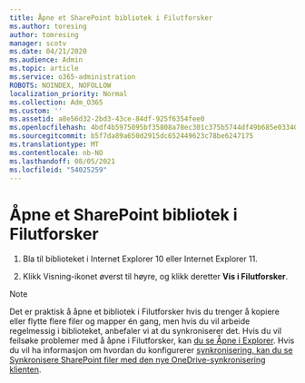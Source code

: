 ```yaml
---
title: Åpne et SharePoint bibliotek i Filutforsker
ms.author: toresing
author: tomresing
manager: scotv
ms.date: 04/21/2020
ms.audience: Admin
ms.topic: article
ms.service: o365-administration
ROBOTS: NOINDEX, NOFOLLOW
localization_priority: Normal
ms.collection: Adm_O365
ms.custom: ''
ms.assetid: a8e56d32-2bd3-43ce-84df-925f6354fee0
ms.openlocfilehash: 4bdf4b5975095bf35808a78ec301c375b5744df49b685e033406a38151141597
ms.sourcegitcommit: b5f7da89a650d2915dc652449623c78be6247175
ms.translationtype: MT
ms.contentlocale: nb-NO
ms.lasthandoff: 08/05/2021
ms.locfileid: "54025259"
---
```

# <a name="open-a-sharepoint-library-in-file-explorer"></a>Åpne et SharePoint bibliotek i Filutforsker

1. Bla til biblioteket i Internet Explorer 10 eller Internet Explorer 11. 
    
2. Klikk Visning-ikonet øverst til høyre, og klikk deretter **Vis i Filutforsker**.
    
> [!NOTE]
> Det er praktisk å åpne et bibliotek i Filutforsker hvis du trenger å kopiere eller flytte flere filer og mapper én gang, men hvis du vil arbeide regelmessig i biblioteket, anbefaler vi at du synkroniserer det. Hvis du vil feilsøke problemer med å åpne i Filutforsker, kan [du se Åpne i Explorer](https://go.microsoft.com/fwlink/?linkid=871665). Hvis du vil ha informasjon om hvordan du konfigurerer [synkronisering, kan du se Synkronisere SharePoint filer med den nye OneDrive-synkronisering klienten](https://go.microsoft.com/fwlink/?linkid=871666). 
  

